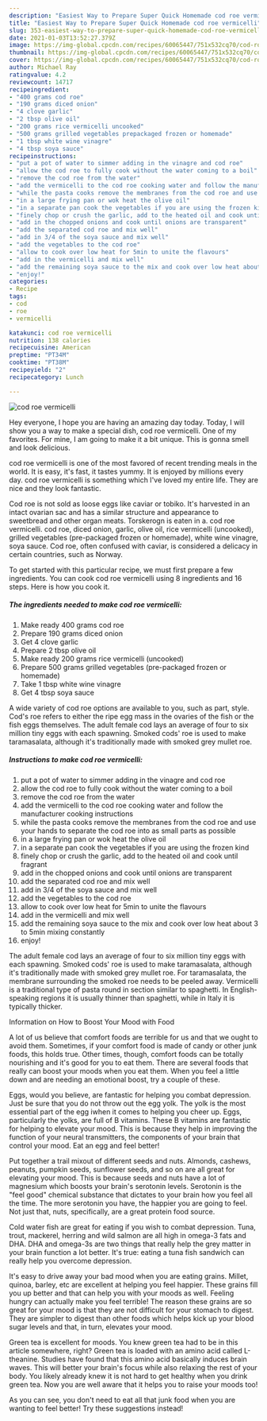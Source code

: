 ```yaml
---
description: "Easiest Way to Prepare Super Quick Homemade cod roe vermicelli"
title: "Easiest Way to Prepare Super Quick Homemade cod roe vermicelli"
slug: 353-easiest-way-to-prepare-super-quick-homemade-cod-roe-vermicelli
date: 2021-01-03T13:52:27.379Z
image: https://img-global.cpcdn.com/recipes/60065447/751x532cq70/cod-roe-vermicelli-recipe-main-photo.jpg
thumbnail: https://img-global.cpcdn.com/recipes/60065447/751x532cq70/cod-roe-vermicelli-recipe-main-photo.jpg
cover: https://img-global.cpcdn.com/recipes/60065447/751x532cq70/cod-roe-vermicelli-recipe-main-photo.jpg
author: Michael Ray
ratingvalue: 4.2
reviewcount: 14717
recipeingredient:
- "400 grams cod roe"
- "190 grams diced onion"
- "4 clove garlic"
- "2 tbsp olive oil"
- "200 grams rice vermicelli uncooked"
- "500 grams grilled vegetables prepackaged frozen or homemade"
- "1 tbsp white wine vinagre"
- "4 tbsp soya sauce"
recipeinstructions:
- "put a pot of water to simmer adding in the vinagre and cod roe"
- "allow the cod roe to fully cook without the water coming to a boil"
- "remove the cod roe from the water"
- "add the vermicelli to the cod roe cooking water and follow the manufacturer cooking instructions"
- "while the pasta cooks remove the membranes from the cod roe and use your hands to separate the cod roe into as small parts as possible"
- "in a large frying pan or wok heat the olive oil"
- "in a separate pan cook the vegetables if you are using the frozen kind"
- "finely chop or crush the garlic, add to the heated oil and cook until fragrant"
- "add in the chopped onions and cook until onions are transparent"
- "add the separated cod roe and mix well"
- "add in 3/4 of the soya sauce and mix well"
- "add the vegetables to the cod roe"
- "allow to cook over low heat for 5min to unite the flavours"
- "add in the vermicelli and mix well"
- "add the remaining soya sauce to the mix and cook over low heat about 3 to 5min mixing constantly"
- "enjoy!"
categories:
- Recipe
tags:
- cod
- roe
- vermicelli

katakunci: cod roe vermicelli 
nutrition: 138 calories
recipecuisine: American
preptime: "PT34M"
cooktime: "PT38M"
recipeyield: "2"
recipecategory: Lunch

---
```



![cod roe vermicelli](https://img-global.cpcdn.com/recipes/60065447/751x532cq70/cod-roe-vermicelli-recipe-main-photo.jpg)

Hey everyone, I hope you are having an amazing day today. Today, I will show you a way to make a special dish, cod roe vermicelli. One of my favorites. For mine, I am going to make it a bit unique. This is gonna smell and look delicious.

cod roe vermicelli is one of the most favored of recent trending meals in the world. It is easy, it's fast, it tastes yummy. It is enjoyed by millions every day. cod roe vermicelli is something which I've loved my entire life. They are nice and they look fantastic.

Cod roe is not sold as loose eggs like caviar or tobiko. It&#39;s harvested in an intact ovarian sac and has a similar structure and appearance to sweetbread and other organ meats. Torskerogn is eaten in a. cod roe vermicelli. cod roe, diced onion, garlic, olive oil, rice vermicelli (uncooked), grilled vegetables (pre-packaged frozen or homemade), white wine vinagre, soya sauce. Cod roe, often confused with caviar, is considered a delicacy in certain countries, such as Norway.


To get started with this particular recipe, we must first prepare a few ingredients. You can cook cod roe vermicelli using 8 ingredients and 16 steps. Here is how you cook it.

<!--inarticleads1-->

##### The ingredients needed to make cod roe vermicelli:

1. Make ready 400 grams cod roe
1. Prepare 190 grams diced onion
1. Get 4 clove garlic
1. Prepare 2 tbsp olive oil
1. Make ready 200 grams rice vermicelli (uncooked)
1. Prepare 500 grams grilled vegetables (pre-packaged frozen or homemade)
1. Take 1 tbsp white wine vinagre
1. Get 4 tbsp soya sauce


A wide variety of cod roe options are available to you, such as part, style. Cod&#39;s roe refers to either the ripe egg mass in the ovaries of the fish or the fish eggs themselves. The adult female cod lays an average of four to six million tiny eggs with each spawning. Smoked cods&#39; roe is used to make taramasalata, although it&#39;s traditionally made with smoked grey mullet roe. 

<!--inarticleads2-->

##### Instructions to make cod roe vermicelli:

1. put a pot of water to simmer adding in the vinagre and cod roe
1. allow the cod roe to fully cook without the water coming to a boil
1. remove the cod roe from the water
1. add the vermicelli to the cod roe cooking water and follow the manufacturer cooking instructions
1. while the pasta cooks remove the membranes from the cod roe and use your hands to separate the cod roe into as small parts as possible
1. in a large frying pan or wok heat the olive oil
1. in a separate pan cook the vegetables if you are using the frozen kind
1. finely chop or crush the garlic, add to the heated oil and cook until fragrant
1. add in the chopped onions and cook until onions are transparent
1. add the separated cod roe and mix well
1. add in 3/4 of the soya sauce and mix well
1. add the vegetables to the cod roe
1. allow to cook over low heat for 5min to unite the flavours
1. add in the vermicelli and mix well
1. add the remaining soya sauce to the mix and cook over low heat about 3 to 5min mixing constantly
1. enjoy!


The adult female cod lays an average of four to six million tiny eggs with each spawning. Smoked cods&#39; roe is used to make taramasalata, although it&#39;s traditionally made with smoked grey mullet roe. For taramasalata, the membrane surrounding the smoked roe needs to be peeled away. Vermicelli is a traditional type of pasta round in section similar to spaghetti. In English-speaking regions it is usually thinner than spaghetti, while in Italy it is typically thicker. 

Information on How to Boost Your Mood with Food


A lot of us believe that comfort foods are terrible for us and that we ought to avoid them. Sometimes, if your comfort food is made of candy or other junk foods, this holds true. Other times, though, comfort foods can be totally nourishing and it's good for you to eat them. There are several foods that really can boost your moods when you eat them. When you feel a little down and are needing an emotional boost, try a couple of these.

Eggs, would you believe, are fantastic for helping you combat depression. Just be sure that you do not throw out the egg yolk. The yolk is the most essential part of the egg iwhen it comes to helping you cheer up. Eggs, particularly the yolks, are full of B vitamins. These B vitamins are fantastic for helping to elevate your mood. This is because they help in improving the function of your neural transmitters, the components of your brain that control your mood. Eat an egg and feel better!

Put together a trail mixout of different seeds and nuts. Almonds, cashews, peanuts, pumpkin seeds, sunflower seeds, and so on are all great for elevating your mood. This is because seeds and nuts have a lot of magnesium which boosts your brain's serotonin levels. Serotonin is the "feel good" chemical substance that dictates to your brain how you feel all the time. The more serotonin you have, the happier you are going to feel. Not just that, nuts, specifically, are a great protein food source.

Cold water fish are great for eating if you wish to combat depression. Tuna, trout, mackerel, herring and wild salmon are all high in omega-3 fats and DHA. DHA and omega-3s are two things that really help the grey matter in your brain function a lot better. It's true: eating a tuna fish sandwich can really help you overcome depression. 

It's easy to drive away your bad mood when you are eating grains. Millet, quinoa, barley, etc are excellent at helping you feel happier. These grains fill you up better and that can help you with your moods as well. Feeling hungry can actually make you feel terrible! The reason these grains are so great for your mood is that they are not difficult for your stomach to digest. They are simpler to digest than other foods which helps kick up your blood sugar levels and that, in turn, elevates your mood.

Green tea is excellent for moods. You knew green tea had to be in this article somewhere, right? Green tea is loaded with an amino acid called L-theanine. Studies have found that this amino acid basically induces brain waves. This will better your brain's focus while also relaxing the rest of your body. You likely already knew it is not hard to get healthy when you drink green tea. Now you are well aware that it helps you to raise your moods too!

As you can see, you don't need to eat all that junk food when you are wanting to feel better! Try  these suggestions  instead!

